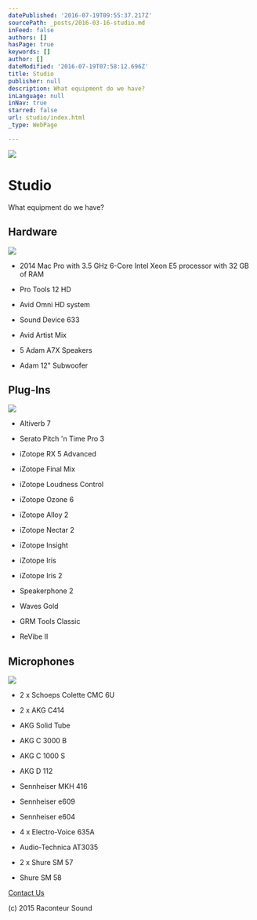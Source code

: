 ```yaml
---
datePublished: '2016-07-19T09:55:37.217Z'
sourcePath: _posts/2016-03-16-studio.md
inFeed: false
authors: []
hasPage: true
keywords: []
author: []
dateModified: '2016-07-19T07:58:12.696Z'
title: Studio
publisher: null
description: What equipment do we have?
inLanguage: null
inNav: true
starred: false
url: studio/index.html
_type: WebPage

---
```

![](https://the-grid-user-content.s3-us-west-2.amazonaws.com/8a408fde-6a6a-4040-8eb8-8d57bfde264b.jpg)

# Studio

What equipment do we have?

## Hardware
![](https://s3-us-west-2.amazonaws.com/the-grid-img/p/b1dec9cef2cafc3f135747aae3d9964e9bc4b412.jpg)

* 2014 Mac Pro with 3.5 GHz 6-Core Intel Xeon E5 processor with 32 GB of RAM

* Pro Tools 12 HD

* Avid Omni HD system

* Sound Device 633

* Avid Artist Mix

* 5 Adam A7X Speakers

* Adam 12" Subwoofer

## Plug-Ins
![](https://s3-us-west-2.amazonaws.com/the-grid-img/p/b50f85ca37dad0c329ee303f5bcb1830513dd8e7.jpg)

* Altiverb 7

* Serato Pitch 'n Time Pro 3

* iZotope RX 5 Advanced

* iZotope Final Mix

* iZotope Loudness Control

* iZotope Ozone 6

* iZotope Alloy 2

* iZotope Nectar 2

* iZotope Insight

* iZotope Iris

* iZotope Iris 2

* Speakerphone 2

* Waves Gold

* GRM Tools Classic

* ReVibe II

## Microphones
![](https://the-grid-user-content.s3-us-west-2.amazonaws.com/ab17022e-80bd-4bd2-87c4-8f1c0769f8a6.jpg)

* 2 x Schoeps Colette CMC 6U

* 2 x AKG C414

* AKG Solid Tube

* AKG C 3000 B

* AKG C 1000 S

* AKG D 112

* Sennheiser MKH 416

* Sennheiser e609

* Sennheiser e604

* 4 x Electro-Voice 635A

* Audio-Technica AT3035

* 2 x Shure SM 57

* Shure SM 58

[Contact Us][0]

(c) 2015 Raconteur Sound

[0]: http://raconteursound.com/contact